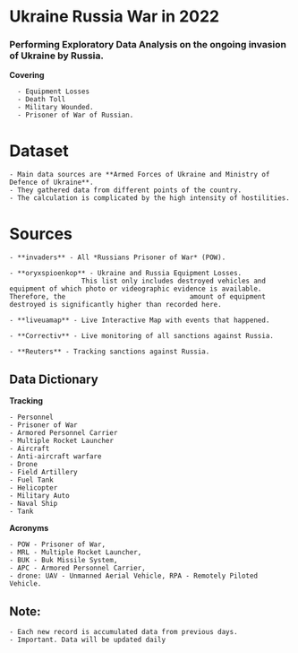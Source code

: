 # Ukraine Russia War in 2022

### Performing Exploratory Data Analysis on the ongoing invasion of Ukraine by Russia. 

  **Covering** 
  
      - Equipment Losses
      - Death Toll
      - Military Wounded.
      - Prisoner of War of Russian.
      
      
# Dataset

    - Main data sources are **Armed Forces of Ukraine and Ministry of Defence of Ukraine**. 
    - They gathered data from different points of the country. 
    - The calculation is complicated by the high intensity of hostilities.

# Sources
  
    - **invaders** - All *Russians Prisoner of War* (POW).

    - **oryxspioenkop** - Ukraine and Russia Equipment Losses. 
                      This list only includes destroyed vehicles and equipment of which photo or videographic evidence is available. Therefore, the                               amount of equipment destroyed is significantly higher than recorded here.
                     
    - **liveuamap** - Live Interactive Map with events that happened.

    - **Correctiv** - Live monitoring of all sanctions against Russia.

    - **Reuters** - Tracking sanctions against Russia.
      
  
## Data Dictionary 

   **Tracking**
   
    - Personnel
    - Prisoner of War
    - Armored Personnel Carrier
    - Multiple Rocket Launcher
    - Aircraft
    - Anti-aircraft warfare
    - Drone
    - Field Artillery
    - Fuel Tank
    - Helicopter
    - Military Auto
    - Naval Ship
    - Tank

   **Acronyms**
   
    - POW - Prisoner of War,
    - MRL - Multiple Rocket Launcher,
    - BUK - Buk Missile System,
    - APC - Armored Personnel Carrier,
    - drone: UAV - Unmanned Aerial Vehicle, RPA - Remotely Piloted Vehicle.  
    
 ## Note: 
 
    - Each new record is accumulated data from previous days.
    - Important. Data will be updated daily

   
